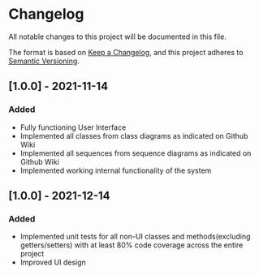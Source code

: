 # Changelog
All notable changes to this project will be documented in this file.

The format is based on [Keep a Changelog](https://keepachangelog.com/en/1.0.0/),
and this project adheres to [Semantic Versioning](https://semver.org/spec/v2.0.0.html).
## [1.0.0] - 2021-11-14
### Added
* Fully functioning User Interface
* Implemented all classes from class diagrams as indicated on Github Wiki
* Implemented all sequences from sequence diagrams as indicated on Github Wiki
* Implemented working internal functionality of the system
## [1.0.0] - 2021-12-14
### Added
* Implemented unit tests for all non-UI classes and methods(excluding getters/setters) 
with at least 80% code coverage across the entire project
* Improved UI design
